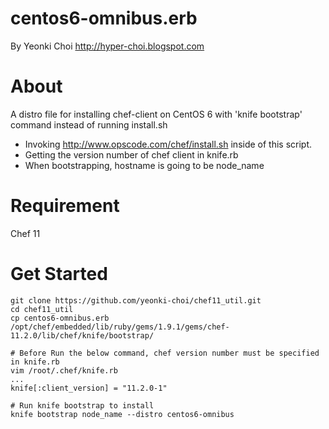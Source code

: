 centos6-omnibus.erb
=====
By Yeonki Choi  <a href="http://hyper-choi.blogspot.com">http://hyper-choi.blogspot.com</a>

About 
=====
A distro file for installing chef-client on CentOS 6 with 'knife bootstrap' command instead of running install.sh
- Invoking http://www.opscode.com/chef/install.sh inside of this script.
- Getting the version number of chef client in knife.rb 
- When bootstrapping, hostname is going to be node_name  


Requirement
=====
Chef 11 

Get Started
=====
```
git clone https://github.com/yeonki-choi/chef11_util.git
cd chef11_util
cp centos6-omnibus.erb /opt/chef/embedded/lib/ruby/gems/1.9.1/gems/chef-11.2.0/lib/chef/knife/bootstrap/

# Before Run the below command, chef version number must be specified in knife.rb 
vim /root/.chef/knife.rb 
...
knife[:client_version] = "11.2.0-1"

# Run knife bootstrap to install 
knife bootstrap node_name --distro centos6-omnibus 


```
